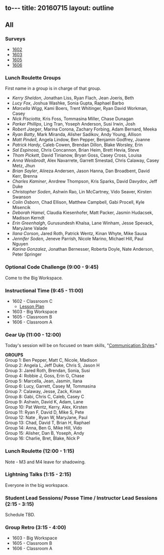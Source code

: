 to---
title: 20160715
layout: outline
---

## All

### Surveys

* [1602](http://goo.gl/forms/MUZWfkonXmLD5mhk1)
* [1603](https://docs.google.com/forms/d/e/1FAIpQLSdIXy7IlCXZg2IJpNqoflmoEUcIkMhmPuy9-gs3pmr9B--pLQ/viewform)
* [1605](https://docs.google.com/forms/d/e/1FAIpQLScgVZsJccllZMFpRPKCYCUJ2tv26fYKMPiGjonfVbQd7KPV2w/viewform)
* [1606](http://goo.gl/forms/iec5t4ZHGur0cyE92)

### Lunch Roulette Groups

First name in a group is in charge of that group.

* *Kerry Sheldon*, Jonathan Liss, Ryan Flach, Jean Joeris, Beth
* *Lucy Fox*, Joshua Washke, Sonia Gupta, Raphael Barbo
* *Marcella Wigg*, Kami Boers, Trent Whitinger, Ryan David Workman, Casey
* *Nick Pisciotta*, Kris Foss, Tommasina Miller, Chase Dunagan
* *Parker Phillips*, Ling Tran, Yoseph Anderson, Susi Irwin, Josh
* *Robert Jaeger*, Marina Corona, Zachary Forbing, Adam Bernard, Meeka
* *Ryan Batty*, Mark Miranda, Alisher Sadikov, Andy Young, Allison
* *Matt Pindell*, Angela Lindow, Ben Pepper, Benjamin Godfrey, Joanne
* *Patrick Hardy*, Caleb Cowen, Brendan Dillon, Blake Worsley, Erin
* *Sal Espinosa*, Chris Concannon, Brian Heim, Brett Hevia, Steve
* *Thom Pickett*, David Tinianow, Bryan Goss, Casey Cross, Louisa
* *Anna Weisbrodt*, Alex Navarrete, Garrett Smestad, Chris Calaway, Casey Metz, Jhun
* *Brian Sayler*, Alireza Andersen, Jason Hanna, Dan Broadbent, David Kerr, Brenna
* *Charles Kaminer*, Anrdrew Thompson, Kris Sparks, David Davydov, Jeff Duke
* *Christopher Soden*, Ashwin Rao, Lin McCartney, Vido Seaver, Kirsten Swanson
* *Colin Osborn*, Chad Ellison, Matthew Campbell, Gabi Procell, Kyle Misencik
* *Deborah Hamel*, Claudia Kiesenhofer, Matt Packer, Jasmin Hudacsek, Madison Kerndt
* *Erin Greenhalgh*, Gurusundesh Khalsa, Lane Winham, Jesse Spevack, MaryJane Valade
* *Ilana Corson*, Jared Roth, Patrick Wentz, Kinan Whyte, Mike Sausa
* *Jennifer Soden*, Jeneve Parrish, Nicole Marino, Michael Hill, Paul Nguyen
* *Karina Gonzalez*, Jonathan Bernesser, Roberta Doyle, Nate Anderson, Peter Springer

### Optional Code Challenge (9:00 - 9:45)

Come to the Big Workspace.

### Instructional Time (9:45 - 11:00)

* 1602 - Classroom C
  * [Lesson Plan](https://github.com/turingschool/lesson_plans/blob/master/ruby_04-apis_and_scalability/agile_and_other_buzzwords.markdown)
* 1603 - Big Workspace
* 1605 - Classroom B
* 1606 - Classroom A


### Gear Up (11:00 - 12:00)

Today's session will be on focused on team skills, "[Communication Styles](https://github.com/turingschool/gear-up/blob/master/communication_styles.markdown)."

**GROUPS**  
Group 1: Ben Pepper, Matt C, Nicole, Madison   
Group 2: Angela L, Jeff Duke, Chris S, Jason H  
Group 3: Jared Roth, Brendan, Sonia, Susi  
Group 4: Robbie J, Goss, Erin G, Chase  
Group 5: Marcella, Jean, Jasmin, Ilana  
Group 6: Lucy, Garrett, Casey M, Tommasina  
Group 7: Calaway, Jesse, Zack, Kinan  
Group 8: Gabi, Chris C, Caleb, Casey C  
Group 9: Ashwin, David K, Adam, Lane  
Group 10: Pat Wentz, Kerry, Alex, Kirsten  
Group 11: Ryan F, David D, Mike S, Pete  
Group 12: Nate , Ryan W, MaryJane, Paul  
Group 13: Chad, David T, Brian H, Raphael  
Group 14: Anna, Ben G, Mike Hill, Vido  
Group 15: Alisher, Dan B, Yoseph, Andy  
Group 16: Charlie, Bret, Blake, Nick P  

### Lunch Roulette (12:00 - 1:15)

Note - M3 and M4 leave for shadowing.

### Lightning Talks (1:15 - 2:15)

Everyone in the big workspace.

### Student Lead Sessions/ Posse Time / Instructor Lead Sessions (2:15 - 3:15)

Schedule TBD.

### Group Retro (3:15 - 4:00)

* 1603 - Big Workspace
* 1605 - Classroom B
* 1606 - Classroom A
